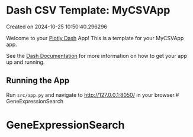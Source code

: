 # Dash CSV Template: MyCSVApp

Created on 2024-10-25 10:50:40.296296

Welcome to your [Plotly Dash](https://plotly.com/dash/) App! This is a template for your MyCSVApp app.

See the [Dash Documentation](https://dash.plotly.com/introduction) for more information on how to get your app up and running.

## Running the App

Run `src/app.py` and navigate to http://127.0.0.1:8050/ in your browser.# GeneExpressionSearch
# GeneExpressionSearch

